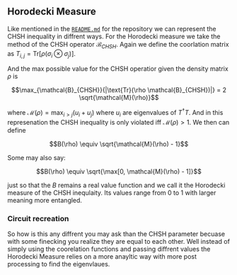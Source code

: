 ## Horodecki Measure

Like mentioned in the [`README.md`](README.md) for the repository we can represent the CHSH inequality in diffrent ways. For the Horodecki measure we take the method of the CHSH operator $\mathcal{B}_{CHSH}$. Again we define the coorlation matrix as $T_{i,j} = \text{Tr} \left[\rho \left(\sigma_i \otimes \sigma_j \right)\right]$. 

And the max possible value for the CHSH operatior given the density matrix $\rho$ is

$$\max_{\mathcal{B}_{CHSH}}{|\text{Tr}(\rho \mathcal{B}_{CHSH})|} = 2 \sqrt{\mathcal{M}(\rho)}$$

where $\mathcal{M}(\rho) = \max_{i > j}{(u_i +u_j)}$ where $u_i$ are eigenvalues of $T^\dagger T$. And in this represenation the CHSH inequality is only violated iff $\mathcal{M}(\rho) > 1$. We then can define

$$B(\rho) \equiv \sqrt{\mathcal{M}(\rho) - 1}$$ 

Some may also say:

$$B(\rho) \equiv \sqrt{\max[0, \mathcal{M}(\rho) - 1]}$$ 

just so that the $B$ remains a real value function and we call it the Horodecki measure of the CHSH inequlaity. Its values range from $0$ to $1$ with larger meaning more entangled.

### Circuit recreation

So how is this any diffrent you may ask than the CHSH parameter becuase with some finecking you realize they are equal to each other. Well instead of simply using the coorelation functions and passing diffrent values the Horodecki Measure relies on a more anayltic way with more post processing to find the eigenvlaues.
